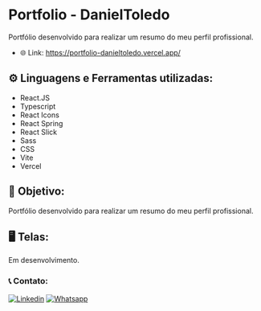 # Portfolio - DanielToledo

Portfólio desenvolvido para realizar um resumo do meu perfil profissional.

- 🌐 Link: https://portfolio-danieltoledo.vercel.app/

## ⚙️ Linguagens e Ferramentas utilizadas:

- React.JS
- Typescript
- React Icons
- React Spring
- React Slick
- Sass
- CSS
- Vite
- Vercel

## 🎯 Objetivo:

Portfólio desenvolvido para realizar um resumo do meu perfil profissional.

## 🖥️ Telas:

Em desenvolvimento.

### 📞 Contato:

[![Linkedin](https://img.shields.io/badge/LinkedIn-0077B5?style=for-the-badge&logo=linkedin&logoColor=white)](https://www.linkedin.com/in/danielalmeidadetoledo/)
[![Whatsapp](https://img.shields.io/badge/WhatsApp-25D366?style=for-the-badge&logo=whatsapp&logoColor=white)](https://api.whatsapp.com/send?phone=5515998485252)
